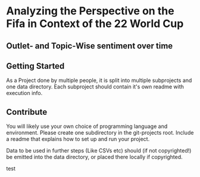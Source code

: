 # Analyzing the Perspective on the Fifa in Context of the 22 World Cup
## Outlet- and Topic-Wise sentiment over time

## Getting Started
As a Project done by multiple people, it is split into multiple subprojects and one data directory.
Each subproject should contain it's own readme with execution info.


## Contribute
You will likely use your own choice of programming language and environment. Please create one subdirectory in the git-projects root. Include a readme that explains how to set up and run your project.

Data to be used in further steps (Like CSVs etc) should (if not copyrighted!) be emitted into the data directory, or placed there locally if copyrighted.

test
